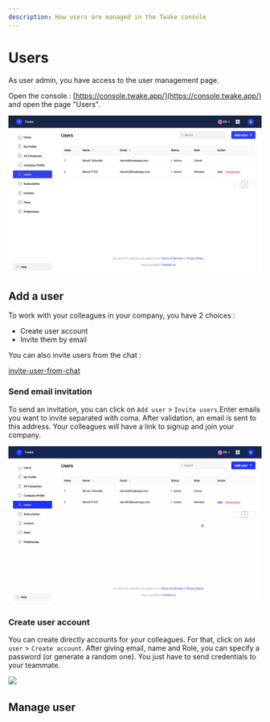 ```yaml
---
description: How users are managed in the Twake console
---
```


# Users

As user admin, you have access to the user management page.

Open the console : [https://console.twake.app/](https://console.twake.app/) and open the page "Users".

![User management page](../../assets/image-2.png)

## Add a user

To work with your colleagues in your company, you have 2 choices :

- Create user account
- Invite them by email

You can also invite users from the chat :

[invite-user-from-chat](../company-and-workspace/invite-user-from-chat.md)

### Send email invitation

To send an invitation, you can click on `Add user` &gt; `Invite users`.Enter emails you want to invite separated with coma. After validation, an email is sent to this address. Your colleagues will have a link to signup and join your company.

![Invite user](../../assets/inviteuser.gif)

### Create user account

You can create directly accounts for your colleagues. For that, click on `Add user` &gt; `Create account`. After giving email, name and Role, you can specify a password \(or generate a random one\). You just have to send credentials to your teammate.

![](../../assets/createuser.gif)

## Manage user

